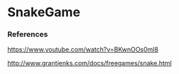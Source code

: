 # SnakeGame

### References
https://www.youtube.com/watch?v=BKwnOOs0ml8

http://www.grantjenks.com/docs/freegames/snake.html
